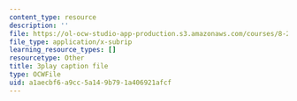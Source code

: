 ```yaml
---
content_type: resource
description: ''
file: https://ol-ocw-studio-app-production.s3.amazonaws.com/courses/8-286-the-early-universe-fall-2013/a1aecbf6a9cc5a149b791a406921afcf_U9n-Y_ZC-2M.vtt
file_type: application/x-subrip
learning_resource_types: []
resourcetype: Other
title: 3play caption file
type: OCWFile
uid: a1aecbf6-a9cc-5a14-9b79-1a406921afcf
---
```

